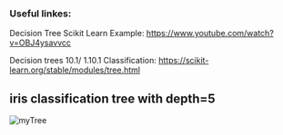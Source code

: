 ### Useful linkes: 
Decision Tree Scikit Learn Example:
https://www.youtube.com/watch?v=OBJ4ysavvcc

Decision trees 10.1/ 
1.10.1 Classification:
https://scikit-learn.org/stable/modules/tree.html

## iris classification tree with depth=5
![myTree](https://user-images.githubusercontent.com/39053503/118901995-58352480-b91d-11eb-83c9-2427389052bd.png)

